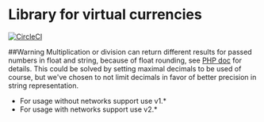 # Library for virtual currencies
[![CircleCI](https://circleci.com/gh/bit-oasis/coin.svg?style=svg&circle-token=94662eadbc391bcbacf097480d9110d03a7f0ed6)](https://circleci.com/gh/bit-oasis/coin)

##Warning
Multiplication or division can return different results for passed numbers in float and string, because of float rounding, see [PHP doc](https://www.php.net/manual/en/language.types.float.php) for details. This could be solved by setting maximal decimals to be used of course, but we've chosen to not limit decimals in favor of better precision in string representation.

- For usage without networks support use v1.*
- For usage with networks support use v2.*
